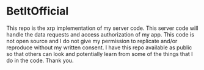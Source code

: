 # BetItOfficial
This repo is the xrp implementation of my server code. This server code will handle the data requests and access authorization of my app.
This code is not open source and I do not give my permission to replicate and/or reproduce without my written consent. I have this repo available as public so that others
can look and potentially learn from some of the things that I do in the code. Thank you.
